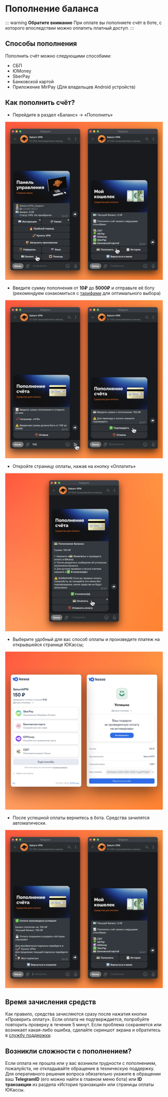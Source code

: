 # Пополнение баланса

::: warning **Обратите внимание**
При оплате вы пополняете счёт в боте, с которого впоследствии можно оплатить платный доступ.
:::

## Способы пополнения

Пополнить счёт можно следующими способами:

* СБП
* ЮMoney
* SberPay
* Банковской картой
* Приложение MirPay (Для владельцев Android устройств)

## Как пополнить счёт?

* Перейдите в раздел «Баланс» → «Пополнить»

![1](/public/balance-1.webp)

* Введите сумму пополнения от **10₽** до **5000₽** и отправьте её боту (рекомендуем ознакомиться с [тарифами](../bot-guide/prices.md) для оптимального выбора)

![2](/public/balance-2.webp)

* Откройте страницу оплаты, нажав на кнопку «Оплатить»

![3](/public/balance-3.webp)

* Выберите удобный для вас способ оплаты и произведите платеж на открывшейся странице ЮКассы;

![4](/public/balance-4.webp)


* После успешной оплаты вернитесь в бота. Средства зачилятся автоматически. 

![5](/public/balance-5.webp)

## Время зачисления средств

Как правило, средства зачисляются сразу после нажатия кнопки «Проверить оплату». Если оплата не подтверждается, попробуйте повторить проверку в течение 5 минут. Если проблема сохраняется или возникает какая-либо ошибка, сделайте скриншот экрана и обратитесь в [службу поддержки](https://t.me/SaturnVPN_Support).

## Возникли сложности с пополнением?

Если оплата не прошла или у вас возникли трудности с пополнением, пожалуйста, не откладывайте обращение в техническую поддержку. Для оперативного решения вопроса обязательно укажите в обращении ваш **TelegramID** (его можно найти в главном меню бота) или **ID транзакции** из раздела «История транзакций» или страницы оплаты ЮКассы.